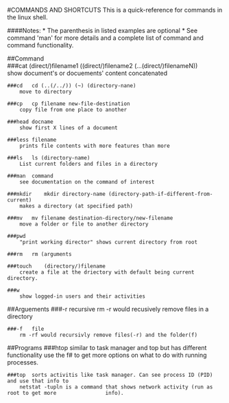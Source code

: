 #COMMANDS AND SHORTCUTS
This is a quick-reference for commands in the linux shell.

####Notes: 
	* The parenthesis in listed examples are optional
	* See command 'man' for more details and a complete list of command and command 		functionality.

##Command		
	###cat	(direct/)filename1 ((direct/)filename2 (...(direct/)filenameN))			
		show document's or docuements' content concatenated

	###cd	cd (..(/../)) (~) (directory-nane)
		move to directory
			
	###cp	cp filename new-file-destination
		copy file from one place to another
 
	###head	docname
		show first X lines of a document
	
	###less	filename
		prints file contents with more features than more	
	
	###ls 	ls (directory-name)
		List current folders and files in a directory

	###man	command			
		see documentation on the command of interest

	###mkdir	mkdir directory-name (directory-path-if-different-from-current)
		makes a directory (at specified path)

	###mv	mv filename destination-directory/new-filename
		move a folder or file to another directory

	###pwd	
		"print working director" shows current directory from root

	###rm	rm (arguments 

	###touch	(directory/)filename
		create a file at the driectory with default being current directory.

	###w	
		show logged-in users and their activities

##Arguements
	###-r	recursive
		rm -r would recusively remove files in a directory
		
	###-f	file
		rm -rf would recursivly remove files(-r) and the folder(f)

##Programs
	###htop	similar to task manager and top but has different functionality
		use the f# to get more options on what to do with running processes. 


	###top 	sorts activitis like task manager. Can see process ID (PID) and use that info to 
		netstat -tupln is a command that shows network activity (run as root to get more 				info).
